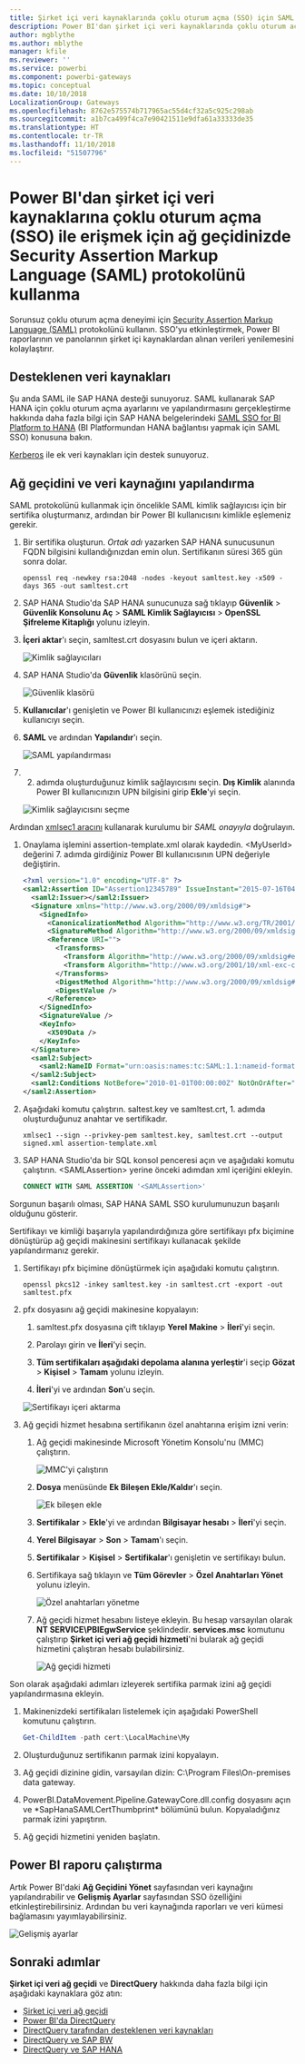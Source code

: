 ```yaml
---
title: Şirket içi veri kaynaklarında çoklu oturum açma (SSO) için SAML kullanma
description: Power BI'dan şirket içi veri kaynaklarında çoklu oturum açmayı (SSO) etkinleştirmek için ağ geçidinizde Security Assertion Markup Language (SAML) yapılandırması gerçekleştirin.
author: mgblythe
ms.author: mblythe
manager: kfile
ms.reviewer: ''
ms.service: powerbi
ms.component: powerbi-gateways
ms.topic: conceptual
ms.date: 10/10/2018
LocalizationGroup: Gateways
ms.openlocfilehash: 8762e575574b717965ac55d4cf32a5c925c298ab
ms.sourcegitcommit: a1b7ca499f4ca7e90421511e9dfa61a33333de35
ms.translationtype: HT
ms.contentlocale: tr-TR
ms.lasthandoff: 11/10/2018
ms.locfileid: "51507796"
---
```

# <a name="use-security-assertion-markup-language-saml-for-single-sign-on-sso-from-power-bi-to-on-premises-data-sources"></a>Power BI'dan şirket içi veri kaynaklarına çoklu oturum açma (SSO) ile erişmek için ağ geçidinizde Security Assertion Markup Language (SAML) protokolünü kullanma

Sorunsuz çoklu oturum açma deneyimi için [Security Assertion Markup Language (SAML)](https://www.onelogin.com/pages/saml) protokolünü kullanın. SSO'yu etkinleştirmek, Power BI raporlarının ve panolarının şirket içi kaynaklardan alınan verileri yenilemesini kolaylaştırır.

## <a name="supported-data-sources"></a>Desteklenen veri kaynakları

Şu anda SAML ile SAP HANA desteği sunuyoruz. SAML kullanarak SAP HANA için çoklu oturum açma ayarlarını ve yapılandırmasını gerçekleştirme hakkında daha fazla bilgi için SAP HANA belgelerindeki [SAML SSO for BI Platform to HANA](https://wiki.scn.sap.com/wiki/display/SAPHANA/SAML+SSO+for+BI+Platform+to+HANA) (BI Platformundan HANA bağlantısı yapmak için SAML SSO) konusuna bakın.

[Kerberos](service-gateway-sso-kerberos.md) ile ek veri kaynakları için destek sunuyoruz.

## <a name="configuring-the-gateway-and-data-source"></a>Ağ geçidini ve veri kaynağını yapılandırma

SAML protokolünü kullanmak için öncelikle SAML kimlik sağlayıcısı için bir sertifika oluşturmanız, ardından bir Power BI kullanıcısını kimlikle eşlemeniz gerekir.

1. Bir sertifika oluşturun. *Ortak adı* yazarken SAP HANA sunucusunun FQDN bilgisini kullandığınızdan emin olun. Sertifikanın süresi 365 gün sonra dolar.

    ```
    openssl req -newkey rsa:2048 -nodes -keyout samltest.key -x509 -days 365 -out samltest.crt
    ```

1. SAP HANA Studio'da SAP HANA sunucunuza sağ tıklayıp **Güvenlik** > **Güvenlik Konsolunu Aç** > **SAML Kimlik Sağlayıcısı** > **OpenSSL Şifreleme Kitaplığı** yolunu izleyin.

1. **İçeri aktar**'ı seçin, samltest.crt dosyasını bulun ve içeri aktarın.

    ![Kimlik sağlayıcıları](media/service-gateway-sso-saml/identity-providers.png)

1. SAP HANA Studio'da **Güvenlik** klasörünü seçin.

    ![Güvenlik klasörü](media/service-gateway-sso-saml/security-folder.png)

1. **Kullanıcılar**'ı genişletin ve Power BI kullanıcınızı eşlemek istediğiniz kullanıcıyı seçin.

1. **SAML** ve ardından **Yapılandır**'ı seçin.

    ![SAML yapılandırması](media/service-gateway-sso-saml/configure-saml.png)

1. 2. adımda oluşturduğunuz kimlik sağlayıcısını seçin. **Dış Kimlik** alanında Power BI kullanıcınızın UPN bilgisini girip **Ekle**'yi seçin.

    ![Kimlik sağlayıcısını seçme](media/service-gateway-sso-saml/select-identity-provider.png)

Ardından [xmlsec1 aracını](http://sgros.blogspot.com/2013/01/signing-xml-document-using-xmlsec1.html) kullanarak kurulumu bir *SAML onayıyla* doğrulayın.

1. Onaylama işlemini assertion-template.xml olarak kaydedin. \<MyUserId\> değerini 7. adımda girdiğiniz Power BI kullanıcısının UPN değeriyle değiştirin.

    ```xml
    <?xml version="1.0" encoding="UTF-8" ?>
    <saml2:Assertion ID="Assertion12345789" IssueInstant="2015-07-16T04:47:49.858Z" Version="2.0" xmlns:saml2="urn:oasis:names:tc:SAML:2.0:assertion">
      <saml2:Issuer></saml2:Issuer> 
      <Signature xmlns="http://www.w3.org/2000/09/xmldsig#">
        <SignedInfo>
          <CanonicalizationMethod Algorithm="http://www.w3.org/TR/2001/REC-xml-c14n-20010315"/>
          <SignatureMethod Algorithm="http://www.w3.org/2000/09/xmldsig#rsa-sha1"/>
          <Reference URI="">
            <Transforms>
              <Transform Algorithm="http://www.w3.org/2000/09/xmldsig#enveloped-signature"/>
              <Transform Algorithm="http://www.w3.org/2001/10/xml-exc-c14n#"/>
            </Transforms>
            <DigestMethod Algorithm="http://www.w3.org/2000/09/xmldsig#sha1"/>
            <DigestValue />
          </Reference>
        </SignedInfo>
        <SignatureValue />
        <KeyInfo>
          <X509Data />
        </KeyInfo>
      </Signature>
      <saml2:Subject>
        <saml2:NameID Format="urn:oasis:names:tc:SAML:1.1:nameid-format:unspecified"><MyUserId></saml2:NameID>
      </saml2:Subject>
      <saml2:Conditions NotBefore="2010-01-01T00:00:00Z" NotOnOrAfter="2050-01-01T00:00:00Z"/>
    </saml2:Assertion>
    ```

1. Aşağıdaki komutu çalıştırın. saltest.key ve samltest.crt, 1. adımda oluşturduğunuz anahtar ve sertifikadır.

    ```
    xmlsec1 --sign --privkey-pem samltest.key, samltest.crt --output signed.xml assertion-template.xml
    ```

1. SAP HANA Studio'da bir SQL konsol penceresi açın ve aşağıdaki komutu çalıştırın. \<SAMLAssertion\> yerine önceki adımdan xml içeriğini ekleyin.

    ```SQL
    CONNECT WITH SAML ASSERTION '<SAMLAssertion>'
    ```

Sorgunun başarılı olması, SAP HANA SAML SSO kurulumunuzun başarılı olduğunu gösterir.

Sertifikayı ve kimliği başarıyla yapılandırdığınıza göre sertifikayı pfx biçimine dönüştürüp ağ geçidi makinesini sertifikayı kullanacak şekilde yapılandırmanız gerekir.

1. Sertifikayı pfx biçimine dönüştürmek için aşağıdaki komutu çalıştırın.

    ```
    openssl pkcs12 -inkey samltest.key -in samltest.crt -export -out samltest.pfx
    ```

1. pfx dosyasını ağ geçidi makinesine kopyalayın:

    1. samltest.pfx dosyasına çift tıklayıp **Yerel Makine** > **İleri**'yi seçin.

    1. Parolayı girin ve **İleri**'yi seçin.

    1. **Tüm sertifikaları aşağıdaki depolama alanına yerleştir**'i seçip **Gözat** > **Kişisel** > **Tamam** yolunu izleyin.

    1. **İleri**'yi ve ardından **Son**'u seçin.

    ![Sertifikayı içeri aktarma](media/service-gateway-sso-saml/import-certificate.png)

1. Ağ geçidi hizmet hesabına sertifikanın özel anahtarına erişim izni verin:

    1. Ağ geçidi makinesinde Microsoft Yönetim Konsolu'nu (MMC) çalıştırın.

        ![MMC'yi çalıştırın](media/service-gateway-sso-saml/run-mmc.png)

    1. **Dosya** menüsünde **Ek Bileşen Ekle/Kaldır**'ı seçin.

        ![Ek bileşen ekle](media/service-gateway-sso-saml/add-snap-in.png)

    1. **Sertifikalar** > **Ekle**'yi ve ardından **Bilgisayar hesabı** > **İleri**'yi seçin.

    1. **Yerel Bilgisayar** > **Son** > **Tamam**'ı seçin.

    1. **Sertifikalar** > **Kişisel** > **Sertifikalar**'ı genişletin ve sertifikayı bulun.

    1. Sertifikaya sağ tıklayın ve **Tüm Görevler** > **Özel Anahtarları Yönet** yolunu izleyin.

        ![Özel anahtarları yönetme](media/service-gateway-sso-saml/manage-private-keys.png)

    1. Ağ geçidi hizmet hesabını listeye ekleyin. Bu hesap varsayılan olarak **NT SERVICE\PBIEgwService** şeklindedir. **services.msc** komutunu çalıştırıp **Şirket içi veri ağ geçidi hizmeti**'ni bularak ağ geçidi hizmetini çalıştıran hesabı bulabilirsiniz.

        ![Ağ geçidi hizmeti](media/service-gateway-sso-saml/gateway-service.png)

Son olarak aşağıdaki adımları izleyerek sertifika parmak izini ağ geçidi yapılandırmasına ekleyin.

1. Makinenizdeki sertifikaları listelemek için aşağıdaki PowerShell komutunu çalıştırın.

    ```powershell
    Get-ChildItem -path cert:\LocalMachine\My
    ```
1. Oluşturduğunuz sertifikanın parmak izini kopyalayın.

1. Ağ geçidi dizinine gidin, varsayılan dizin: C:\Program Files\On-premises data gateway.

1. PowerBI.DataMovement.Pipeline.GatewayCore.dll.config dosyasını açın ve \*SapHanaSAMLCertThumbprint\* bölümünü bulun. Kopyaladığınız parmak izini yapıştırın.

1. Ağ geçidi hizmetini yeniden başlatın.

## <a name="running-a-power-bi-report"></a>Power BI raporu çalıştırma

Artık Power BI'daki **Ağ Geçidini Yönet** sayfasından veri kaynağını yapılandırabilir ve **Gelişmiş Ayarlar** sayfasından SSO özelliğini etkinleştirebilirsiniz. Ardından bu veri kaynağında raporları ve veri kümesi bağlamasını yayımlayabilirsiniz.

![Gelişmiş ayarlar](media/service-gateway-sso-saml/advanced-settings.png)

## <a name="next-steps"></a>Sonraki adımlar

**Şirket içi veri ağ geçidi** ve **DirectQuery** hakkında daha fazla bilgi için aşağıdaki kaynaklara göz atın:

* [Şirket içi veri ağ geçidi](service-gateway-onprem.md)
* [Power BI'da DirectQuery](desktop-directquery-about.md)
* [DirectQuery tarafından desteklenen veri kaynakları](desktop-directquery-data-sources.md)
* [DirectQuery ve SAP BW](desktop-directquery-sap-bw.md)
* [DirectQuery ve SAP HANA](desktop-directquery-sap-hana.md)